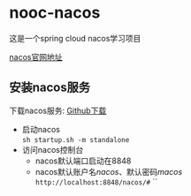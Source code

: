 # nooc-nacos
这是一个spring cloud nacos学习项目

[nacos官网地址](https://nacos.io/zh-cn/)

## 安装nacos服务
下载nacos服务: [Github下载](https://github.com/alibaba/nacos/releases)

- 启动nacos  
```sh startup.sh -m standalone```
- 访问nacos控制台  
  - nacos默认端口启动在8848
  - nacos默认账户名*nacos*、默认密码*macos*
```http://localhost:8848/nacos/#```
``